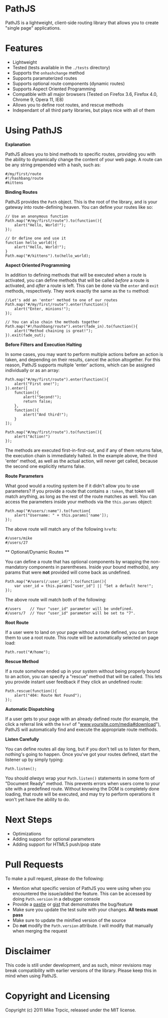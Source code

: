 # PathJS #

PathJS is a lightweight, client-side routing library that allows you to create "single page" applications.

# Features #
* Lightweight
* Tested (tests available in the `./tests` directory)
* Supports the `onhashchange` method
* Supports paramaterized routes
* Supports optional route components (dynamic routes)
* Supports Aspect Oriented Programming
* Compatible with all major browsers (Tested on Firefox 3.6, Firefox 4.0, Chrome 9, Opera 11, IE8)
* Allows you to define root routes, and rescue methods
* Independant of all third party libraries, but plays nice with all of them

# Using PathJS #

**Explanation**

PathJS allows you to bind methods to specific routes, providing you with the ability to dynamically change the content of your web page.  A route can be any string prepended with a hash, such as:

    #/my/first/route
    #!/hashbang/route
    #kittens

**Binding Routes**

PathJS provides the `Path` object.  This is the root of the library, and is your gateway into route-defining heaven.  You can define your routes like so:

    // Use an anonymous function
    Path.map("#/my/first/route").to(function(){
        alert("Hello, World!");
    });

    // Or define one and use it
    function hello_world(){
        alert("Hello, World!");
    }
    Path.map("#/kittens").to(hello_world);

**Aspect Oriented Programming**

In addition to defining methods that will be executed when a route is activated, you can define methods that will be called _before_ a route
is activated, and _after_ a route is left.  This can be done via the `enter` and `exit` methods, respectively.  They work exactly the same as
the `to` method:

    //Let's add an 'enter' method to one of our routes
	Path.map("#/my/first/route").enter(function(){
	    alert("Enter, minions!");
	});
	
	// You can also chain the methods together
	Path.map("#!/hashbang/route").enter(fade_in).to(function(){
	    alert("Method chaining is great!");
	}).exit(fade_out);

**Before Filters and Execution Halting**

In some cases, you may want to perform multiple actions before an action is taken, and depending on their results, cancel the action altogether.  For this reason, PathJS supports multiple 'enter' actions, which can be assigned individually or as an array:

    Path.map("#/my/first/route").enter(function(){
        alert("First one!");
    }).enter([
        function(){
            alert("Second!");
            return false;
        },
        function(){
            alert("And third!");
        }
    ]);
    
    Path.map("#/my/first/route").to(function(){
        alert("Action!")
    });
    
The methods are executed first-in-first-out, and if any of them returns false, the execution chain is immediately halted.  In the example above, the third 'enter' method, as well as the actual action, will never get called, because the second one explicitly returns false.
    
**Route Parameters**

What good would a routing system be if it didn't allow you to use parameters?  If you provide a route that contains a `:token`, that token
will match anything, as long as the rest of the route matches as well.  You can access the parameters inside your methods via the `this.params`
object:

    Path.map("#/users/:name").to(function{
	    alert("Username: " + this.params['name']);
	});
	
The above route will match any of the following `href`s:

    #/users/mike
    #/users/27
	
** Optional/Dynamic Routes **

You can define a route that has optional components by wrapping the non-mandatory components in parentheses.  Inside your bound method(s), any params that were **not** provided will come back as undefined.

    Path.map("#/users(/:user_id)").to(function(){
        var user_id = this.params["user_id"] || "Set a default here!";
    });

The above route will match both of the following:

    #/users    // Your "user_id" parameter will be undefined.
    #/users/7  // Your "user_id" parameter will be set to "7".

**Root Route**

If a user were to land on your page without a route defined, you can force them to use a root route.  This route will be automatically selected on page load:

    Path.root("#/home");
	
**Rescue Method**

If a route somehow ended up in your system without being properly bound to an action, you can specify a "rescue" method that will be called.  This lets you provide instant user feedback if they click an undefined route:

    Path.rescue(function(){
	    alert("404: Route Not Found");
	});
	
**Automatic Dispatching**

If a user gets to your page with an already defined route (for example, the click a referral link with the `href` of "www.yoursite.com/media#download"),
PathJS will automatically find and execute the appropriate route methods.

**Listen Carefully**

You can define routes all day long, but if you don't tell us to listen for them, nothing's going to happen.  Once you've got your
routes defined, start the listener up by simply typing:

    Path.listen();

You should *always* wrap your `Path.listen()` statements in some form of "Document Ready" method.  This prevents errors when users come 
to your site with a predefined route.  Without knowing the DOM is completely done loading, that route will be executed, and may try to
perform operations it won't yet have the ability to do.

# Next Steps #
* Optimizations
* Adding support for optional parameters
* Adding support for HTML5 push/pop state

# Pull Requests #
To make a pull request, please do the following:

* Mention what specific version of PathJS you were using when you encountered the issue/added the feature.  This can be accessed by doing `Path.version` in a debugger console
* Provide a [pastie](http://pastie.org/) or [gist](https://gist.github.com/) that demonstrates the bug/feature
* Make sure you update the test suite with your changes.  **All tests must pass**
* Make sure to update the minified version of the source
* Do **not** modify the `Path.version` attribute.  I will modify that manually when merging the request

# Disclaimer #
This code is still under development, and as such, minor revisions may break compatibility with earlier versions of
the library.  Please keep this in mind when using PathJS.

# Copyright and Licensing #
Copyright (c) 2011 Mike Trpcic, released under the MIT license.
